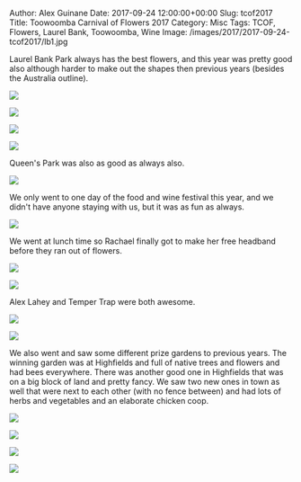 Author: Alex Guinane
Date: 2017-09-24 12:00:00+00:00
Slug: tcof2017
Title: Toowoomba Carnival of Flowers 2017
Category: Misc
Tags: TCOF, Flowers, Laurel Bank, Toowoomba, Wine
Image: /images/2017/2017-09-24-tcof2017/lb1.jpg

Laurel Bank Park always has the best flowers, and this year was pretty good also although harder to make out the shapes then previous years (besides the Australia outline).

![](/images/2017/2017-09-24-tcof2017/lb1.jpg "")

![](/images/2017/2017-09-24-tcof2017/lb2.jpg "")

![](/images/2017/2017-09-24-tcof2017/lb3.jpg "")

![](/images/2017/2017-09-24-tcof2017/lb4.JPG "")

Queen's Park was also as good as always also.

![](/images/2017/2017-09-24-tcof2017/qp.jpg "")

We only went to one day of the food and wine festival this year, and we didn't have anyone staying with us, but it was as fun as always.

![](/images/2017/2017-09-24-tcof2017/festival1.jpg "")

We went at lunch time so Rachael finally got to make her free headband before they ran out of flowers.

![](/images/2017/2017-09-24-tcof2017/festival2.jpg "")

![](/images/2017/2017-09-24-tcof2017/festival3.jpg "")

Alex Lahey and Temper Trap were both awesome.

![](/images/2017/2017-09-24-tcof2017/alexlahey.jpg "")

![](/images/2017/2017-09-24-tcof2017/tempertrap.jpg "")

We also went and saw some different prize gardens to previous years. The winning garden was at Highfields and full of native trees and flowers and had bees everywhere. There was another good one in Highfields that was on a big block of land and pretty fancy. We saw two new ones in town as well that were next to each other (with no fence between) and had lots of herbs and vegetables and an elaborate chicken coop.

![](/images/2017/2017-09-24-tcof2017/garden2.JPG "")

![](/images/2017/2017-09-24-tcof2017/garden3.JPG "")

![](/images/2017/2017-09-24-tcof2017/garden1.JPG "")

![](/images/2017/2017-09-24-tcof2017/bee.JPG "")
